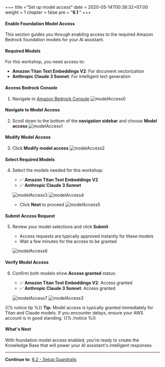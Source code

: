 +++
title ="Set up model access"
date = 2020-05-14T00:38:32+07:00
weight = 1
chapter = false
pre = "<b>6.1 </b>"
+++

#### Enable Foundation Model Access

This section guides you through enabling access to the required Amazon Bedrock foundation models for your AI assistant.

#### Required Models

For this workshop, you need access to:

- **Amazon Titan Text Embeddings V2**: For document vectorization
- **Anthropic Claude 3 Sonnet**: For intelligent text generation

#### Access Bedrock Console

1. Navigate to [Amazon Bedrock Console](https://us-east-1.console.aws.amazon.com/bedrock/home?region=us-east-1#/overview)
   ![modelAccess0](/images/6/modelAccess0.png?width=91pc)

#### Navigate to Model Access

2. Scroll down to the bottom of the **navigation sidebar** and choose **Model access**
   ![modelAccess1](/images/6/modelAccess1.png?width=90pc)

#### Modify Model Access

3. Click **Modify model access**
   ![modelAccess2](/images/6/modelAccess2.png?width=91pc)

#### Select Required Models

4. Select the models needed for this workshop:

   - ✅ **Amazon Titan Text Embeddings V2**
   - ✅ **Anthropic Claude 3 Sonnet**

   ![modelAccess3](/images/6/modelAccess3.png?width=91pc)
   ![modelAccess4](/images/6/modelAccess4.png?width=91pc)
   - Click **Next** to proceed
   ![modelAccess5](/images/6/modelAccess5.png?width=91pc)

#### Submit Access Request

5. Review your model selections and click **Submit**

   - Access requests are typically approved instantly for these models
   - Wait a few minutes for the access to be granted

   ![modelAccess6](/images/6/modelAccess6.png?width=91pc)

#### Verify Model Access

6. Confirm both models show **Access granted** status:

   - ✅ **Amazon Titan Text Embeddings V2**: Access granted
   - ✅ **Anthropic Claude 3 Sonnet**: Access granted

   ![modelAccess7](/images/6/modelAccess7.png?width=91pc)
   ![modelAccess3](/images/6/modelAccess8.png?width=90pc)

{{% notice tip %}}
**Tip:** Model access is typically granted immediately for Titan and Claude models. If you encounter delays, ensure your AWS account is in good standing.
{{% /notice %}}

#### What's Next

With foundation model access enabled, you're ready to create the Knowledge Base that will power your AI assistant's intelligent responses.

---

**Continue to**: [6.2 - Setup Guardrails](../6.2-guardrails/)
